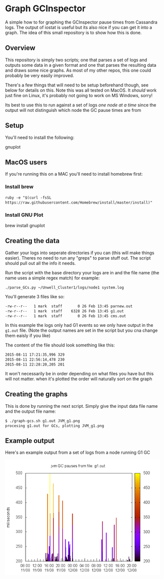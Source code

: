 # Graph GCInspector

A simple how to for graphing the GCInspector pause times from Cassandra logs. The output of iostat is useful but its also nice if you can get it into a graph. The idea of this small repository is to show how this is done.

## Overview

This repository is simply two scripts; one that parses a set of logs and outputs some data in a given format and one that parses the resulting data and draws some nice graphs. As most of my other repos, this one could probably be very easily improved.

There's a few things that will need to be setup beforehand though, see below for details on this. Note this was all tested on MacOS. It _should_ work just fine on Linux, it's probably not going to work on MS Windows, sorry!

Its best to use this to run against a set of logs *one node at a time* since the output will not distinguish which node the GC pause times are from

## Setup

You'll need to install the following:

gnuplot

## MacOS users

If you're running this on a MAC you'll need to install homebrew first:

### Install brew

```
ruby -e "$(curl -fsSL https://raw.githubusercontent.com/Homebrew/install/master/install)"
```

### Install GNU Plot

brew install gnuplot

## Creating the data

Gather your logs into seperate directories if you can (this will make things easier). Theres no need to run any "greps" to parse stuff out. The script should pull out all the info it needs.

Run the script with the base directory your logs are in and the file name (the name uses a simple regex match) for example:

```
./parse_GCs.py ~/Unwell_Cluster1/logs/node1 system.log
```

You'll generate 3 files like so:

```
-rw-r--r--   1 mark  staff       0 26 Feb 13:45 parnew.out
-rw-r--r--   1 mark  staff    6328 26 Feb 13:45 g1.out
-rw-r--r--   1 mark  staff       0 26 Feb 13:45 cms.out
```

In this example the logs only had G1 events so we only have output in the `g1.out` file. (Note the output names are set in the script but you cna change them eaisly if you like)

The content of the file should look something like this:

```
2015-08-11 17:21:35,996 329
2015-08-11 22:56:14,478 230
2015-08-11 22:28:20,205 201
```

It won't necessarily be in order depending on what files you have but this will not matter. when it's plotted the order will naturally sort on the graph

## Creating the graphs

This is done by running the next script. Simply give the input data file name and the output file name:

```
$ ./graph-gcs.sh g1.out JVM_g1.png
procesing g1.out for GCs, plotting JVM_g1.png
```

## Example output

Here's an example output from a set of logs from a node running G1 GC

![alt example](https://github.com/markcurtis1970/graph-gcinspector/blob/master/example.png)
